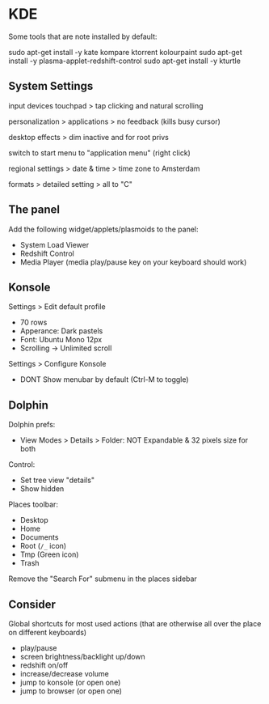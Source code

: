 # KDE

Some tools that are note installed by default:

sudo apt-get install -y kate kompare ktorrent kolourpaint
sudo apt-get install -y plasma-applet-redshift-control
sudo apt-get install -y kturtle


## System Settings

input devices touchpad > tap clicking and natural scrolling
 
personalization > applications > no feedback (kills busy cursor)
 
desktop effects > dim inactive and for root privs
 
switch to start menu to "application menu" (right click)
 
regional settings > date & time > time zone to Amsterdam
 
formats > detailed setting > all to "C"


## The panel

Add the following widget/applets/plasmoids to the panel:
 
* System Load Viewer
* Redshift Control
* Media Player (media play/pause key on your keyboard should work)


## Konsole

Settings > Edit default profile
* 70 rows
* Apperance: Dark pastels
* Font: Ubuntu Mono 12px
* Scrolling -> Unlimited scroll

Settings > Configure Konsole
* DONT Show menubar by default (Ctrl-M to toggle)


## Dolphin

Dolphin prefs:
* View Modes > Details > Folder: NOT Expandable & 32 pixels size for both

Control:
* Set tree view "details"
* Show hidden

Places toolbar:
* Desktop
* Home
* Documents
* Root (`/_` icon)
* Tmp (Green icon)
* Trash

Remove the "Search For" submenu in the places sidebar


## Consider

Global shortcuts for most used actions (that are otherwise all over the place on different keyboards)
  * play/pause
  * screen brightness/backlight up/down
  * redshift on/off
  * increase/decrease volume
  * jump to konsole (or open one)
  * jump to browser (or open one)


